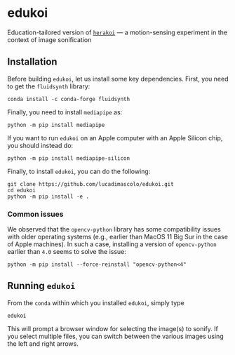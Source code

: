 # edukoi

Education-tailored version of [`herakoi`](https://github.com/lucadimascolo/herakoi) — a motion-sensing experiment in the context of image sonification


## Installation
Before building `edukoi`, let us install some key dependencies.
First, you need to get the `fluidsynth` library:

```
conda install -c conda-forge fluidsynth
```


Finally, you need to install `mediapipe` as:

```
python -m pip install mediapipe
```

If you want to run `edukoi` on an Apple computer with an Apple Silicon chip, you should instead do:

```
python -m pip install mediapipe-silicon
```

Finally, to install `edukoi`, you can do the following: 

```
git clone https://github.com/lucadimascolo/edukoi.git
cd edukoi
python -m pip install -e .
```

### Common issues
We observed that the `opencv-python` library has some compatibility issues with older operating systems (e.g., earlier than MacOS 11 Big Sur in the case of Apple machines). In such a case, installing a version of `opencv-python` earlier than `4.0` seems to solve the issue:

```
python -m pip install --force-reinstall "opencv-python<4"
```


## Running `edukoi`
From the `conda` within which you installed `edukoi`, simply type 

```
edukoi
```

This will prompt a browser window for selecting the image(s) to sonify. If you select multiple files, you can switch between the various images using the left and right arrows.
